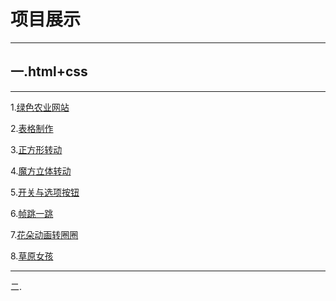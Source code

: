 <h1>项目展示</h1>
<hr>
<h2>一.html+css</h2>
<hr>
  <p>1.<a href="http://MyisCZQ.github.io/html+css/农业/noye/index.html">绿色农业网站</a></p>
  <p>2.<a href="http://MyisCZQ.github.io/html+css/biaoge.html">表格制作</a></p>
  <p> 3.<a href="http://MyisCZQ.github.io/html+css/1.1.html">正方形转动</a></p> 
  <p>4.<a href="http://MyisCZQ.github.io/html+css/1.0.html">魔方立体转动</a></p>
  <p>5.<a href="http://MyisCZQ.github.io/html+css/5.0.html">开关与选项按钮</a></p>   
  <p>6.<a href="http://MyisCZQ.github.io/html+css/2.0.html">帧跳一跳</a></p>  
  <p>7.<a href="http://MyisCZQ.github.io/html+css/3.0.html">花朵动画转圈圈</a></p>  
  <p>8.<a href="http://MyisCZQ.github.io/html+css/4.0.html">草原女孩</a></p> 
<hr>  
 二.
  
  
